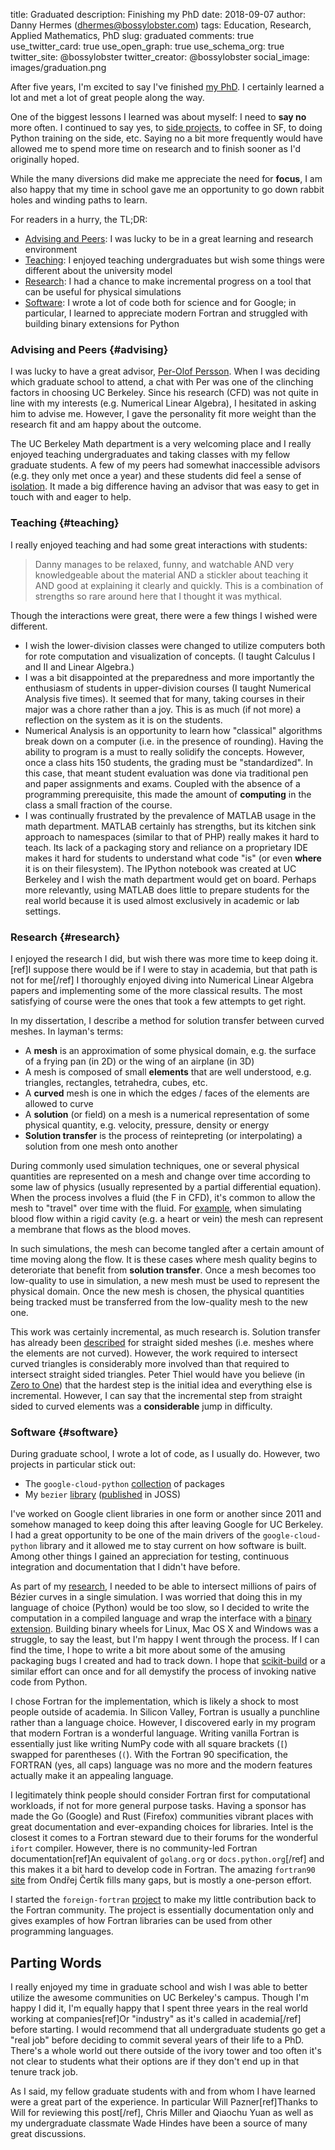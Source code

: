 title: Graduated
description: Finishing my PhD
date: 2018-09-07
author: Danny Hermes (dhermes@bossylobster.com)
tags: Education, Research, Applied Mathematics, PhD
slug: graduated
comments: true
use_twitter_card: true
use_open_graph: true
use_schema_org: true
twitter_site: @bossylobster
twitter_creator: @bossylobster
social_image: images/graduation.png

After five years, I'm excited to say I've finished [my PhD][1]. I certainly
learned a lot and met a lot of great people along the way.

One of the biggest lessons I learned was about myself: I need to **say no**
more often. I continued to say yes, to [side projects][6], to coffee in SF, to
doing Python training on the side, etc. Saying no a bit more frequently
would have allowed me to spend more time on research and to finish sooner as
I'd originally hoped.

While the many diversions did make me appreciate the need for **focus**, I am
also happy that my time in school gave me an opportunity to go down rabbit
holes and winding paths to learn.

For readers in a hurry, the TL;DR:

- [Advising and Peers](#advising): I was lucky to be in a great learning and
  research environment
- [Teaching](#teaching): I enjoyed teaching undergraduates but wish some things
  were different about the university model
- [Research](#research): I had a chance to make incremental progress on a tool
  that can be useful for physical simulations
- [Software](#software): I wrote a lot of code both for science and for Google;
  in particular, I learned to appreciate modern Fortran and struggled with
  building binary extensions for Python

### Advising and Peers {#advising}

I was lucky to have a great advisor, [Per-Olof Persson][2].
When I was deciding which graduate school to attend, a chat with Per
was one of the clinching factors in choosing UC Berkeley. Since his
research (CFD) was not quite in line with my interests (e.g. Numerical
Linear Algebra), I hesitated in asking him to advise me. However,
I gave the personality fit more weight than the research fit and am happy
about the outcome.

The UC Berkeley Math department is a very welcoming place and I really
enjoyed teaching undergraduates and taking classes with my fellow
graduate students. A few of my peers had somewhat inaccessible
advisors (e.g. they only met once a year) and these students did
feel a sense of [isolation][5]. It made a big difference having an advisor that
was easy to get in touch with and eager to help.

### Teaching {#teaching}

I really enjoyed teaching and had some great interactions with students:

> Danny manages to be relaxed, funny, and watchable AND very knowledgeable
> about the material AND a stickler about teaching it AND good at explaining
> it clearly and quickly. This is a combination of strengths so rare around
> here that I thought it was mythical.

Though the interactions were great, there were a few things I wished were
different.

- I wish the lower-division classes were changed to utilize computers both
  for rote computation and visualization of concepts. (I taught Calculus I and
  II and Linear Algebra.)
- I was a bit disappointed at the preparedness and more importantly the
  enthusiasm of students in upper-division courses (I taught Numerical Analysis
  five times). It seemed that for many, taking courses in their major was
  a chore rather than a joy. This is as much (if not more) a reflection on the
  system as it is on the students.
- Numerical Analysis is an opportunity to learn how "classical" algorithms
  break down on a computer (i.e. in the presence of rounding). Having the
  ability to program is a must to really solidify the concepts. However, once
  a class hits 150 students, the grading must be "standardized". In this case,
  that meant student evaluation was done via traditional pen and paper
  assignments and exams. Coupled with the absence of a programming
  prerequisite, this made the amount of **computing** in the class
  a small fraction of the course.
- I was continually frustrated by the prevalence of MATLAB usage in the
  math department. MATLAB certainly has strengths, but its kitchen sink
  approach to namespaces (similar to that of PHP) really makes it hard to
  teach. Its lack of a packaging story and reliance on a proprietary IDE
  makes it hard for students to understand what code "is" (or even **where**
  it is on their filesystem). The IPython notebook was created at UC
  Berkeley and I wish the math department would get on board. Perhaps more
  relevantly, using MATLAB does little to prepare students for the real world
  because it is used almost exclusively in academic or lab settings.

### Research {#research}

I enjoyed the research I did, but wish there was more time to keep doing it.
[ref]I suppose there would be if I were to stay in academia, but that path is
not for me[/ref] I thoroughly enjoyed diving into Numerical Linear Algebra
papers and implementing some of the more classical results. The most satisfying
of course were the ones that took a few attempts to get right.

In my dissertation, I describe a method for solution transfer between
curved meshes. In layman's terms:

- A **mesh** is an approximation of some physical domain, e.g. the surface
  of a frying pan (in 2D) or the wing of an airplane (in 3D)
- A mesh is composed of small **elements** that are well understood, e.g.
  triangles, rectangles, tetrahedra, cubes, etc.
- A **curved** mesh is one in which the edges / faces of the elements are
  allowed to curve
- A **solution** (or field) on a mesh is a numerical representation of
  some physical quantity, e.g. velocity, pressure, density or energy
- **Solution transfer** is the process of reintepreting (or interpolating)
  a solution from one mesh onto another

During commonly used simulation techniques, one or several physical quantities
are represented on a mesh and change over time according to some law
of physics (usually represented by a partial differential equation). When the
process involves a fluid (the F in CFD), it's common to allow the mesh to
"travel" over time with the fluid. For [example][8], when simulating blood flow
within a rigid cavity (e.g. a heart or vein) the mesh can represent a membrane
that flows as the blood moves.

In such simulations, the mesh can become tangled after a certain amount of
time moving along the flow. It is these cases where mesh quality begins to
deteroriate that benefit from **solution transfer**. Once a mesh becomes too
low-quality to use in simulation, a new mesh must be used to represent the
physical domain. Once the new mesh is chosen, the physical quantities being
tracked must be transferred from the low-quality mesh to the new one.

This work was certainly incremental, as much research is. Solution transfer
has already been [described][9] for straight sided meshes (i.e. meshes
where the elements are not curved). However, the work required to intersect
curved triangles is considerably more involved than that required to
intersect straight sided triangles. Peter Thiel would have you
believe (in [Zero to One][7]) that the hardest step is the initial idea and
everything else is incremental. However, I can say that the incremental
step from straight sided to curved elements was a **considerable** jump in
difficulty.

### Software {#software}

During graduate school, I wrote a lot of code, as I usually do. However,
two projects in particular stick out:

- The `google-cloud-python` [collection][6] of packages
- My `bezier` [library][3] ([published][4] in JOSS)

I've worked on Google client libraries in one form or another since 2011 and
somehow managed to keep doing this after leaving Google for UC Berkeley. I
had a great opportunity to be one of the main drivers of the
`google-cloud-python` library and it allowed me to stay current on how
software is built. Among other things I gained an appreciation for testing,
continuous integration and documentation that I didn't have before.

As part of my [research](#research), I needed to be able to intersect
millions of pairs of B&#xe9;zier curves in a single simulation. I was worried
that doing this in my language of choice (Python) would be too slow, so I
decided to write the computation in a compiled language and wrap the interface
with a [binary extension][10]. Building binary wheels for Linux, Mac OS X and
Windows was a struggle, to say the least, but I'm happy I went through the
process. If I can find the time, I hope to write a bit more about some of
the amusing packaging bugs I created and had to track down. I hope that
[scikit-build][11] or a similar effort can once and for all demystify the
process of invoking native code from Python.

I chose Fortran for the implementation, which is likely a shock to most
people outside of academia. In Silicon Valley, Fortran is usually a punchline
rather than a language choice. However, I discovered early in my program that
modern Fortran is a wonderful language. Writing vanilla Fortran is essentially
just like writing NumPy code with all square brackets (`[`) swapped
for parentheses (`(`). With the Fortran 90 specification, the FORTRAN (yes, all
caps) language was no more and the modern features actually make it an
appealing language.

I legitimately think people should consider Fortran first for computational
workloads, if not for more general purpose tasks. Having a sponsor has made
the Go (Google) and Rust (Firefox) communities vibrant places with great
documentation and ever-expanding choices for libraries. Intel is the closest
it comes to a Fortran steward due to their forums for the wonderful
`ifort` compiler. However, there is no community-led Fortran
documentation[ref]An equivalent of `golang.org` or `docs.python.org`[/ref]
and this makes it a bit hard to develop code in Fortran. The amazing
`fortran90` [site][13] from Ond&#x159;ej &#x10c;ert&#xed;k fills many gaps, but
is mostly a one-person effort.

I started the `foreign-fortran` [project][12] to make my little contribution
back to the Fortran community. The project is essentially documentation only
and gives examples of how Fortran libraries can be used from other programming
languages.

## Parting Words

I really enjoyed my time in graduate school and wish I was able to better
utilize the awesome communities on UC Berkeley's campus. Though I'm happy I
did it, I'm equally happy that I spent three years in the real world working
at companies[ref]Or "industry" as it's called in academia[/ref] before
starting. I would recommend that all undergraduate students go get a "real job"
before deciding to commit several years of their life to a PhD. There's a whole
world out there outside of the ivory tower and too often it's not clear to
students what their options are if they don't end up in that tenure track
job.

As I said, my fellow graduate students with and from whom I have learned were
a great part of the experience. In particular Will Pazner[ref]Thanks to Will
for reviewing this post[/ref], Chris Miller and Qiaochu Yuan as well as my
undergraduate classmate Wade Hindes have been a source of many great
discussions.

[1]: https://github.com/dhermes/phd-thesis
[2]: http://persson.berkeley.edu
[3]: https://bezier.readthedocs.io/en/latest/
[4]: http://joss.theoj.org/papers/10.21105/joss.00267
[5]: http://www.fast.ai/2018/08/27/grad-school/
[6]: https://github.com/GoogleCloudPlatform/google-cloud-python/
[7]: https://en.wikipedia.org/wiki/Zero_to_One
[8]: https://www.cs.cmu.edu/~tp517/papers/cardoze04bezier-b.pdf
[9]: https://doi.org/10.1016/j.cma.2010.07.015
[10]: https://packaging.python.org/guides/packaging-binary-extensions/#an-overview-of-binary-extensions
[11]: https://scikit-build.readthedocs.io/en/latest/
[12]: https://foreign-fortran.readthedocs.io/en/latest/
[13]: https://www.fortran90.org/
